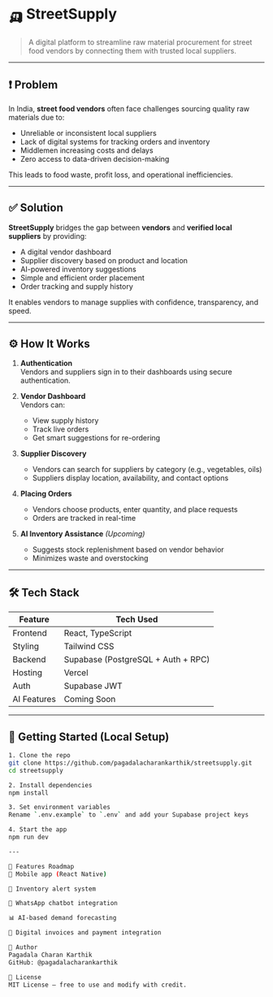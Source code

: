 # 🛺 StreetSupply

> A digital platform to streamline raw material procurement for street food vendors by connecting them with trusted local suppliers.

---

## ❗ Problem

In India, **street food vendors** often face challenges sourcing quality raw materials due to:

- Unreliable or inconsistent local suppliers
- Lack of digital systems for tracking orders and inventory
- Middlemen increasing costs and delays
- Zero access to data-driven decision-making

This leads to food waste, profit loss, and operational inefficiencies.

---

## ✅ Solution

**StreetSupply** bridges the gap between **vendors** and **verified local suppliers** by providing:

- A digital vendor dashboard
- Supplier discovery based on product and location
- AI-powered inventory suggestions
- Simple and efficient order placement
- Order tracking and supply history

It enables vendors to manage supplies with confidence, transparency, and speed.

---

## ⚙️ How It Works

1. **Authentication**  
   Vendors and suppliers sign in to their dashboards using secure authentication.

2. **Vendor Dashboard**  
   Vendors can:
   - View supply history
   - Track live orders
   - Get smart suggestions for re-ordering

3. **Supplier Discovery**  
   - Vendors can search for suppliers by category (e.g., vegetables, oils)
   - Suppliers display location, availability, and contact options

4. **Placing Orders**  
   - Vendors choose products, enter quantity, and place requests
   - Orders are tracked in real-time

5. **AI Inventory Assistance** *(Upcoming)*  
   - Suggests stock replenishment based on vendor behavior
   - Minimizes waste and overstocking

---

## 🛠️ Tech Stack

| Feature       | Tech Used         |
|---------------|-------------------|
| Frontend      | React, TypeScript |
| Styling       | Tailwind CSS      |
| Backend       | Supabase (PostgreSQL + Auth + RPC) |
| Hosting       | Vercel            |
| Auth          | Supabase JWT      |
| AI Features   | Coming Soon       |

---

## 🧪 Getting Started (Local Setup)

```bash
1. Clone the repo
git clone https://github.com/pagadalacharankarthik/streetsupply.git
cd streetsupply

2. Install dependencies
npm install

3. Set environment variables
Rename `.env.example` to `.env` and add your Supabase project keys

4. Start the app
npm run dev

---

🚀 Features Roadmap
📱 Mobile app (React Native)

🔔 Inventory alert system

💬 WhatsApp chatbot integration

📊 AI-based demand forecasting

🧾 Digital invoices and payment integration

👤 Author
Pagadala Charan Karthik
GitHub: @pagadalacharankarthik

📄 License
MIT License – free to use and modify with credit.

